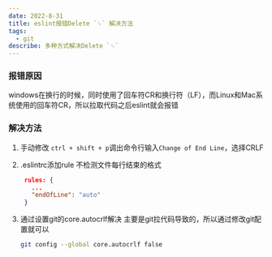 ```yaml
---
date: 2022-8-31
title: eslint报错Delete `␍` 解决方法
tags:
  - git
describe: 多种方式解决Delete `␍`
---
```


### 报错原因

windows在换行的时候，同时使用了回车符CR和换行符（LF），而Linux和Mac系统使用的回车符CR，所以拉取代码之后eslint就会报错

### 解决方法

1. 手动修改 `ctrl + shift + p`调出命令行输入`Change of End Line`，选择CRLF
2. .eslintrc添加rule 不检测文件每行结束的格式

   ```json
    rules: {
      ...
      "endOfLine": "auto"
    }
   ```

3. 通过设置git的core.autocrlf解决
   主要是git拉代码导致的，所以通过修改git配置就可以

   ```bash
   git config --global core.autocrlf false
   ```
  
